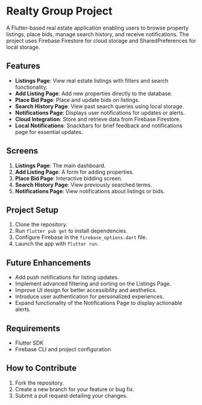 # Realty Group Project

A Flutter-based real estate application enabling users to browse property listings, place bids, manage search history, and receive notifications. The project uses Firebase Firestore for cloud storage and SharedPreferences for local storage.

## Features
- **Listings Page**: View real estate listings with filters and search functionality.
- **Add Listing Page**: Add new properties directly to the database.
- **Place Bid Page**: Place and update bids on listings.
- **Search History Page**: View past search queries using local storage.
- **Notifications Page**: Displays user notifications for updates or alerts.
- **Cloud Integration**: Store and retrieve data from Firebase Firestore.
- **Local Notifications**: Snackbars for brief feedback and notifications page for essential updates.

## Screens
1. **Listings Page**: The main dashboard.
2. **Add Listing Page**: A form for adding properties.
3. **Place Bid Page**: Interactive bidding screen.
4. **Search History Page**: View previously searched terms.
5. **Notifications Page**: View notifications about listings or bids.

## Project Setup
1. Clone the repository.
2. Run `flutter pub get` to install dependencies.
3. Configure Firebase in the `firebase_options.dart` file.
4. Launch the app with `flutter run`.

## Future Enhancements
- Add push notifications for listing updates.
- Implement advanced filtering and sorting on the Listings Page.
- Improve UI design for better accessibility and aesthetics.
- Introduce user authentication for personalized experiences.
- Expand functionality of the Notifications Page to display actionable alerts.

## Requirements
- Flutter SDK
- Firebase CLI and project configuration

## How to Contribute
1. Fork the repository.
2. Create a new branch for your feature or bug fix.
3. Submit a pull request detailing your changes.
